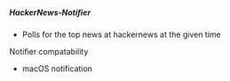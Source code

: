 ##### HackerNews-Notifier

* Polls for the top news at hackernews at the given time

Notifier compatability
* macOS notification